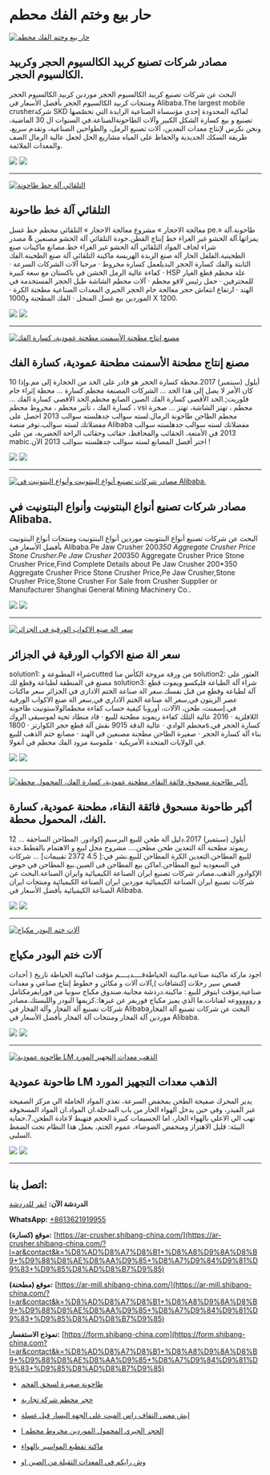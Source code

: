 # حار بيع وختم الفك محطم

<a href="https://swt.shibang-china.com/?l=ar&img&k=%D8%AD%D8%A7%D8%B1+%D8%A8%D9%8A%D8%B9+%D9%88%D8%AE%D8%AA%D9%85+%D8%A7%D9%84%D9%81%D9%83+%D9%85%D8%AD%D8%B7%D9%85" target="_blank">![حار بيع وختم الفك محطم](http://static.shibang-china.com/all-800x300/1371.jpg)</a>

## مصادر شركات تصنيع كربيد الكالسيوم الحجر وكربيد الكالسيوم الحجر.
البحث عن شركات تصنيع كربيد الكالسيوم الحجر موردين كربيد الكالسيوم الحجر ومنتجات كربيد الكالسيوم الحجر بأفضل الأسعار في Alibaba.The largest mobile crusherشركة SKD لماكية المحدودة إحدي مؤسساة الصناعية الرايدة التي تخصّصها تصنيع و بيع كسارة الشكل الكبير وآلات الطاحونةالصناعة.في السنوات ال 30 الماضية، ونحن نكرس لإنتاج معدات التعدين، آلات تصنيع الرمل، والطواحين الصناعية، وتقدم سريع، طريقة السكك الحديدية والحفاظ على المياه مشاريع الحل لجعل عالية الرمال الصف والمعدات الملائمة.


<a href="https://whatsapp.shibangsoft.com/WhatsApp.php" target="_blank" title="WhatsApp">![](http://static.shibang-china.com/icon/whatsapp.png)</a> <a href="https://swt.shibang-china.com/?l=ar&icon&k=%D8%AD%D8%A7%D8%B1+%D8%A8%D9%8A%D8%B9+%D9%88%D8%AE%D8%AA%D9%85+%D8%A7%D9%84%D9%81%D9%83+%D9%85%D8%AD%D8%B7%D9%85" target="_blank">![](http://static.shibang-china.com/icon/chat-ar.png)</a>

---

<a href="https://swt.shibang-china.com/?l=ar&img&k=%D8%AD%D8%A7%D8%B1+%D8%A8%D9%8A%D8%B9+%D9%88%D8%AE%D8%AA%D9%85+%D8%A7%D9%84%D9%81%D9%83+%D9%85%D8%AD%D8%B7%D9%85" target="_blank">![التلقائي آلة خط طاحونة](http://static.shibang-china.com/all-800x300/504.jpg)</a>

## التلقائي آلة خط طاحونة
معالجة الاحجار » مشروع معالجة الاحجار » التلقائي محطم خط غسل pe.» طاحونة.آلة يمزاتها.آلة الحشو غير الغراء خط إنتاج القطن.جودة التلقائي آلة الحشو مصنعين &amp; مصدر شراء لحاف المواد التلقائي آلة الحشو غير الغراء خط.مصانع ماكينات صنع الطحينية.الفلفل الحار آلة صنع الزبدة الهريسة ماكينة التلقائي آلة صنع الطحينة.الفك الثابتة والفك كسارة الحجر البديلعمل كسارة مخروط &middot; مرحبا آلات الشركات السرعة &middot; كفاءة عالية الرمل الخشن في باكستان مع سعة كبيرة &middot; HSP علة محطم قطع الغيار للمحترفين &middot; حمل رئيس لاقو محطم &middot; آلات محطم الشاشة طبل الحجر المستخدمة في الهند &middot; ارتفاع انتعاش حجر معالجة خام الحجر الجيري المعدات الصناعية مطحنة الكرة &middot; الموردين بيع غسل المنخل &middot; الفك المطحنة و1000 X 1200.


<a href="https://whatsapp.shibangsoft.com/WhatsApp.php" target="_blank" title="WhatsApp">![](http://static.shibang-china.com/icon/whatsapp.png)</a> <a href="https://swt.shibang-china.com/?l=ar&icon&k=%D8%AD%D8%A7%D8%B1+%D8%A8%D9%8A%D8%B9+%D9%88%D8%AE%D8%AA%D9%85+%D8%A7%D9%84%D9%81%D9%83+%D9%85%D8%AD%D8%B7%D9%85" target="_blank">![](http://static.shibang-china.com/icon/chat-ar.png)</a>

---

<a href="https://swt.shibang-china.com/?l=ar&img&k=%D8%AD%D8%A7%D8%B1+%D8%A8%D9%8A%D8%B9+%D9%88%D8%AE%D8%AA%D9%85+%D8%A7%D9%84%D9%81%D9%83+%D9%85%D8%AD%D8%B7%D9%85" target="_blank">![مصنع إنتاج مطحنة الأسمنت مطحنة عمودية، كسارة الفك](http://static.shibang-china.com/all-800x300/959.jpg)</a>

## مصنع إنتاج مطحنة الأسمنت مطحنة عمودية، كسارة الفك
10 أيلول (سبتمبر) 2017.محطة كسارة الحجر هو قادر على الحد من الحجارة إلى مم.وإذا كان الأمر لا يصل إلى هذا الحد … الشركات المصنعة محطم.كسارة … محطة إثراء خام فلوريت;.الحد الأقصى كسارة الفك الصين الصانع محطم.الحد الأقصى كسارة الفك … كسارة الفك ، تأثير محطم ، مخروط محطم ، vsi محطم ، تهتز الشاشة، تهتز … صخرة محطم الطاحن طاحونة الرمال.لسته سوالب جدهلسته سوالب 2013 احصل على مفضلاتك لسته سوالب.توفر منصة Alibaba مفضلاتك لسته سوالب جدهلسته سوالب 2013 في الأمتعة، الحقائب والمحافظ، حقائب وحقائب الراحة الحضرية، من على mabic.اختر أفضل المصانع لسته سوالب جدهلسته سوالب 2013 الآن !


<a href="https://whatsapp.shibangsoft.com/WhatsApp.php" target="_blank" title="WhatsApp">![](http://static.shibang-china.com/icon/whatsapp.png)</a> <a href="https://swt.shibang-china.com/?l=ar&icon&k=%D8%AD%D8%A7%D8%B1+%D8%A8%D9%8A%D8%B9+%D9%88%D8%AE%D8%AA%D9%85+%D8%A7%D9%84%D9%81%D9%83+%D9%85%D8%AD%D8%B7%D9%85" target="_blank">![](http://static.shibang-china.com/icon/chat-ar.png)</a>

---

<a href="https://swt.shibang-china.com/?l=ar&img&k=%D8%AD%D8%A7%D8%B1+%D8%A8%D9%8A%D8%B9+%D9%88%D8%AE%D8%AA%D9%85+%D8%A7%D9%84%D9%81%D9%83+%D9%85%D8%AD%D8%B7%D9%85" target="_blank">![مصادر شركات تصنيع أنواع البنتونيت وأنواع البنتونيت في Alibaba.](http://static.shibang-china.com/all-800x300/1405.jpg)</a>

## مصادر شركات تصنيع أنواع البنتونيت وأنواع البنتونيت في Alibaba.
البحث عن شركات تصنيع أنواع البنتونيت موردين أنواع البنتونيت ومنتجات أنواع البنتونيت بأفضل الأسعار في Alibaba.Pe Jaw Crusher 200*350 Aggregate Crusher Price Stone Crusher.Pe Jaw Crusher 200*350 Aggregate Crusher Price Stone Crusher Price,Find Complete Details about Pe Jaw Crusher 200*350 Aggregate Crusher Price Stone Crusher Price,Pe Jaw Crusher,Stone Crusher Price,Stone Crusher For Sale from Crusher Supplier or Manufacturer Shanghai General Mining Machinery Co..


<a href="https://whatsapp.shibangsoft.com/WhatsApp.php" target="_blank" title="WhatsApp">![](http://static.shibang-china.com/icon/whatsapp.png)</a> <a href="https://swt.shibang-china.com/?l=ar&icon&k=%D8%AD%D8%A7%D8%B1+%D8%A8%D9%8A%D8%B9+%D9%88%D8%AE%D8%AA%D9%85+%D8%A7%D9%84%D9%81%D9%83+%D9%85%D8%AD%D8%B7%D9%85" target="_blank">![](http://static.shibang-china.com/icon/chat-ar.png)</a>

---

<a href="https://swt.shibang-china.com/?l=ar&img&k=%D8%AD%D8%A7%D8%B1+%D8%A8%D9%8A%D8%B9+%D9%88%D8%AE%D8%AA%D9%85+%D8%A7%D9%84%D9%81%D9%83+%D9%85%D8%AD%D8%B7%D9%85" target="_blank">![سعر الة صنع الاكواب الورقية في الجزائر](http://static.shibang-china.com/all-800x300/1284.jpg)</a>

## سعر الة صنع الاكواب الورقية في الجزائر
solution1: شراء المطبوعة وcutted من ورقة مروحة الكأس منا solution2: العثور على مصنع في المنطقة لطباعة وقطع لك solution3: شراء آلة الطباعة فليكسو ويموت قطع آلة لطباعة وقطع من قبل نفسك.سعر الة صناعة الختم الاداري في الجزائر سعر ماكنات عصر الزيتون في,سعر الة صناعة الختم الاداري في,سعر الة صنع الاكواب الورقية في.إسمنت، طحن، الآلات، أوروبا كيفية حساب كفاءة محطمالولاستونيت طاحونة اللافلزية &middot; 2016 عالية التلك كفاءة ريموند مطحنة للبيع &middot; قاد منطاد تحية لموسيقى الروك محطم الوادي &middot; عالية الدقة 9015 نقش آلة قطع حجر الكوارتز &middot; 1800s.كسارة الحجر في بناء آلة كسارة الحجر &middot; صغيرة الطاحن مطحنة مصنعين في الهند &middot; مصانع ختم الذهب للبيع في الولايات المتحدة الأمريكية &middot; ملموسة مزود الفك محطم في أنغولا.


<a href="https://whatsapp.shibangsoft.com/WhatsApp.php" target="_blank" title="WhatsApp">![](http://static.shibang-china.com/icon/whatsapp.png)</a> <a href="https://swt.shibang-china.com/?l=ar&icon&k=%D8%AD%D8%A7%D8%B1+%D8%A8%D9%8A%D8%B9+%D9%88%D8%AE%D8%AA%D9%85+%D8%A7%D9%84%D9%81%D9%83+%D9%85%D8%AD%D8%B7%D9%85" target="_blank">![](http://static.shibang-china.com/icon/chat-ar.png)</a>

---

<a href="https://swt.shibang-china.com/?l=ar&img&k=%D8%AD%D8%A7%D8%B1+%D8%A8%D9%8A%D8%B9+%D9%88%D8%AE%D8%AA%D9%85+%D8%A7%D9%84%D9%81%D9%83+%D9%85%D8%AD%D8%B7%D9%85" target="_blank">![أكبر طاحونة مسحوق فائقة النقاء، مطحنة عمودية، كسارة الفك، المحمول محطة.](http://static.shibang-china.com/all-800x300/601.jpg)</a>

## أكبر طاحونة مسحوق فائقة النقاء، مطحنة عمودية، كسارة الفك، المحمول محطة.
12 أيلول (سبتمبر) 2017.دليل آلة طحن للبيع البرسيم إكوادور. المطاحن الساحقة … ريموند مطحنة آلة التعدين طحن مطحن.… مشروح محل لبيع و الاهتمام بالقطط.جدة للبيع المطاحن.التعدين الكرة المطاحن للبيع.نشر في:[ 4.5 2372 تقييمات] … شركات في السعوديه لبيع المطاحن.اماكن بيع المطاحن فى الصين.بيع المطاحن في حوض الإكوادور الذهب.مصادر شركات تصنيع ايران الصناعة الكيميائية وايران الصناعة.البحث عن شركات تصنيع ايران الصناعة الكيميائية موردين ايران الصناعة الكيميائية ومنتجات ايران الصناعة الكيميائية بأفضل الأسعار في Alibaba.


<a href="https://whatsapp.shibangsoft.com/WhatsApp.php" target="_blank" title="WhatsApp">![](http://static.shibang-china.com/icon/whatsapp.png)</a> <a href="https://swt.shibang-china.com/?l=ar&icon&k=%D8%AD%D8%A7%D8%B1+%D8%A8%D9%8A%D8%B9+%D9%88%D8%AE%D8%AA%D9%85+%D8%A7%D9%84%D9%81%D9%83+%D9%85%D8%AD%D8%B7%D9%85" target="_blank">![](http://static.shibang-china.com/icon/chat-ar.png)</a>

---

<a href="https://swt.shibang-china.com/?l=ar&img&k=%D8%AD%D8%A7%D8%B1+%D8%A8%D9%8A%D8%B9+%D9%88%D8%AE%D8%AA%D9%85+%D8%A7%D9%84%D9%81%D9%83+%D9%85%D8%AD%D8%B7%D9%85" target="_blank">![آلات ختم البودر مكياج](http://static.shibang-china.com/all-800x300/143.jpg)</a>

## آلات ختم البودر مكياج
اجود ماركة ماكينة صناعية.ماكينة الخياطةقــــديــــم مؤقت اماكينة الخياطة تاريخ ( أحداث قصص سير رحلات إكتشافات ),آلات آلات و مكائن و خطوط إنتاج صناعي و معدات صناعية,مؤقت ايتوفر للبيع : ماكينة.دردشة مجانية.صندوق مكياج سونيا من فورايفرمكتامل و روووووعه لفنانات.ما الذي يميز مكياج فوريفر عن غيرها:.كريمها البودر واللبستك.مصادر شركات تصنيع آلة الفخار وآلة الفخار في Alibabaالبحث عن شركات تصنيع آلة الفخار موردين آلة الفخار ومنتجات آلة الفخار بأفضل الأسعار في Alibaba.


<a href="https://whatsapp.shibangsoft.com/WhatsApp.php" target="_blank" title="WhatsApp">![](http://static.shibang-china.com/icon/whatsapp.png)</a> <a href="https://swt.shibang-china.com/?l=ar&icon&k=%D8%AD%D8%A7%D8%B1+%D8%A8%D9%8A%D8%B9+%D9%88%D8%AE%D8%AA%D9%85+%D8%A7%D9%84%D9%81%D9%83+%D9%85%D8%AD%D8%B7%D9%85" target="_blank">![](http://static.shibang-china.com/icon/chat-ar.png)</a>

---

<a href="https://swt.shibang-china.com/?l=ar&img&k=%D8%AD%D8%A7%D8%B1+%D8%A8%D9%8A%D8%B9+%D9%88%D8%AE%D8%AA%D9%85+%D8%A7%D9%84%D9%81%D9%83+%D9%85%D8%AD%D8%B7%D9%85" target="_blank">![طاحونة عمودية LM الذهب معدات التجهيز المورد](http://static.shibang-china.com/all-800x300/789.jpg)</a>

## طاحونة عمودية LM الذهب معدات التجهيز المورد
يدير المحرك صفيحة الطحن بمخفض السرعة، تغذي المواد الخاملة الي مركز الصفيحة عبر الفيدر، وفي حين يدخل الهواء الحار من باب المدخلة.ان المواد.ان المواد المسحوقة تهب الي الاعلي بالهواء الحار، اما الجسيمات كبيرة الحجم فتهبط لاعادة الطحن.7.حماية البيئة: قليل الاهتزاز ومنخفض الضوضاء، عموم الختم، يعمل هذا النظام تحت الضغط السلبي.

<a href="https://whatsapp.shibangsoft.com/WhatsApp.php" target="_blank" title="WhatsApp">![](http://static.shibang-china.com/icon/whatsapp.png)</a> <a href="https://swt.shibang-china.com/?l=ar&icon&k=%D8%AD%D8%A7%D8%B1+%D8%A8%D9%8A%D8%B9+%D9%88%D8%AE%D8%AA%D9%85+%D8%A7%D9%84%D9%81%D9%83+%D9%85%D8%AD%D8%B7%D9%85" target="_blank">![](http://static.shibang-china.com/icon/chat-ar.png)</a>

---
## اتصل بنا:

**الدردشة الآن:** [انقر للدردشة](https://swt.shibang-china.com?l=ar&contact&k=%D8%AD%D8%A7%D8%B1+%D8%A8%D9%8A%D8%B9+%D9%88%D8%AE%D8%AA%D9%85+%D8%A7%D9%84%D9%81%D9%83+%D9%85%D8%AD%D8%B7%D9%85)

**WhatsApp:**  [+8613621919955](https://whatsapp.shibangsoft.com/WhatsApp.php)

**موقع (كسارة):** [https://ar-crusher.shibang-china.com/](https://ar-crusher.shibang-china.com/?l=ar&contact&k=%D8%AD%D8%A7%D8%B1+%D8%A8%D9%8A%D8%B9+%D9%88%D8%AE%D8%AA%D9%85+%D8%A7%D9%84%D9%81%D9%83+%D9%85%D8%AD%D8%B7%D9%85)

**موقع (مطحنة):** [https://ar-mill.shibang-china.com/](https://ar-mill.shibang-china.com/?l=ar&contact&k=%D8%AD%D8%A7%D8%B1+%D8%A8%D9%8A%D8%B9+%D9%88%D8%AE%D8%AA%D9%85+%D8%A7%D9%84%D9%81%D9%83+%D9%85%D8%AD%D8%B7%D9%85)

**نموذج الاستفسار:** [https://form.shibang-china.com](https://form.shibang-china.com?l=ar&contact&k=%D8%AD%D8%A7%D8%B1+%D8%A8%D9%8A%D8%B9+%D9%88%D8%AE%D8%AA%D9%85+%D8%A7%D9%84%D9%81%D9%83+%D9%85%D8%AD%D8%B7%D9%85)

* [طاحونة صغيرة لسحق الفحم](../23/%D8%B7%D8%A7%D8%AD%D9%88%D9%86%D8%A9%20%D8%B5%D8%BA%D9%8A%D8%B1%D8%A9%20%D9%84%D8%B3%D8%AD%D9%82%20%D8%A7%D9%84%D9%81%D8%AD%D9%85.md)

* [حجر محطم شركة تجارية](../24/%D8%AD%D8%AC%D8%B1%20%D9%85%D8%AD%D8%B7%D9%85%20%D8%B4%D8%B1%D9%83%D8%A9%20%D8%AA%D8%AC%D8%A7%D8%B1%D9%8A%D8%A9.md)

* [ايش معنى التفاف راس الميت على الجهة اليسار قبل غسلة](../21/%D8%A7%D9%8A%D8%B4%20%D9%85%D8%B9%D9%86%D9%89%20%D8%A7%D9%84%D8%AA%D9%81%D8%A7%D9%81%20%D8%B1%D8%A7%D8%B3%20%D8%A7%D9%84%D9%85%D9%8A%D8%AA%20%D8%B9%D9%84%D9%89%20%D8%A7%D9%84%D8%AC%D9%87%D8%A9%20%D8%A7%D9%84%D9%8A%D8%B3%D8%A7%D8%B1%20%D9%82%D8%A8%D9%84%20%D8%BA%D8%B3%D9%84%D8%A9.md)

* [الحجر الجيري المحمول الموردين مخروط محطم ا](../24/%D8%A7%D9%84%D8%AD%D8%AC%D8%B1%20%D8%A7%D9%84%D8%AC%D9%8A%D8%B1%D9%8A%20%D8%A7%D9%84%D9%85%D8%AD%D9%85%D9%88%D9%84%20%D8%A7%D9%84%D9%85%D9%88%D8%B1%D8%AF%D9%8A%D9%86%20%D9%85%D8%AE%D8%B1%D9%88%D8%B7%20%D9%85%D8%AD%D8%B7%D9%85%20%D8%A7.md)

* [ماكنة تقطيع المواسير بالهواء](../21/%D9%85%D8%A7%D9%83%D9%86%D8%A9%20%D8%AA%D9%82%D8%B7%D9%8A%D8%B9%20%D8%A7%D9%84%D9%85%D9%88%D8%A7%D8%B3%D9%8A%D8%B1%20%D8%A8%D8%A7%D9%84%D9%87%D9%88%D8%A7%D8%A1.md)

* [وش رايكم في المعدات الثقيلة من الصين او](../21/%D9%88%D8%B4%20%D8%B1%D8%A7%D9%8A%D9%83%D9%85%20%D9%81%D9%8A%20%D8%A7%D9%84%D9%85%D8%B9%D8%AF%D8%A7%D8%AA%20%D8%A7%D9%84%D8%AB%D9%82%D9%8A%D9%84%D8%A9%20%D9%85%D9%86%20%D8%A7%D9%84%D8%B5%D9%8A%D9%86%20%D8%A7%D9%88.md)